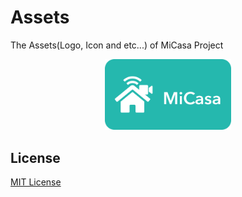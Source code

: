 # Assets

The Assets(Logo, Icon and etc...) of MiCasa Project

<p align="center">
  <img width="40%" height="40%" src="https://github.com/MiCasa-IoT/Assets/blob/master/logo.png">
</p>

## License

[MIT License](https://github.com/MiCasa-IoT/Assets/blob/master/LICENSE)

